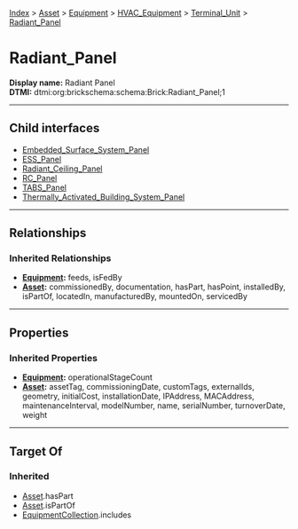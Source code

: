 [Index](../../../../../Index.md) > [Asset](../../../../Asset.md) > [Equipment](../../../Equipment.md) > [HVAC_Equipment](../../HVAC_Equipment.md) > [Terminal_Unit](../Terminal_Unit.md) > [Radiant_Panel](#)
# Radiant_Panel

**Display name:** Radiant Panel<br />
**DTMI:** dtmi:org:brickschema:schema:Brick:Radiant_Panel;1

---

## Child interfaces
* [Embedded_Surface_System_Panel](Embedded_Surface_System_Panel.md)
* [ESS_Panel](ESS_Panel.md)
* [Radiant_Ceiling_Panel](Radiant_Ceiling_Panel.md)
* [RC_Panel](RC_Panel.md)
* [TABS_Panel](TABS_Panel.md)
* [Thermally_Activated_Building_System_Panel](Thermally_Activated_Building_System_Panel.md)

---

## Relationships
### Inherited Relationships
* **[Equipment](../../../Equipment.md):** feeds, isFedBy
* **[Asset](../../../../Asset.md):** commissionedBy, documentation, hasPart, hasPoint, installedBy, isPartOf, locatedIn, manufacturedBy, mountedOn, servicedBy

---

## Properties
### Inherited Properties
* **[Equipment](../../../Equipment.md):** operationalStageCount
* **[Asset](../../../../Asset.md):** assetTag, commissioningDate, customTags, externalIds, geometry, initialCost, installationDate, IPAddress, MACAddress, maintenanceInterval, modelNumber, name, serialNumber, turnoverDate, weight

---

## Target Of
### Inherited
* [Asset](../../../../Asset.md).hasPart
* [Asset](../../../../Asset.md).isPartOf
* [EquipmentCollection](../../../../../Collection/AssetCollection/EquipmentCollection/EquipmentCollection.md).includes
